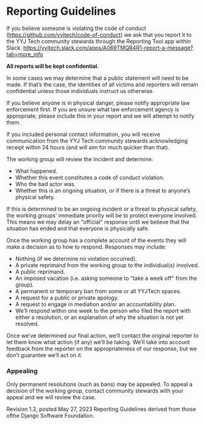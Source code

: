 # Reporting Guidelines

If you believe someone is violating the code of conduct (https://github.com/yyjtech/code-of-conduct) 
we ask that you report it to the YYJ Tech community stewards through the Reporting Tool app within Slack. https://yyjtech.slack.com/apps/A069TMQR4R1-report-a-message?tab=more_info

**All reports will be kept confidential.** 

In some cases we may determine that a
public statement will need to be made. If that’s the case, the identities of all
victims and reporters will remain confidential unless those individuals instruct
us otherwise.

If you believe anyone is in physical danger, please notify appropriate law
enforcement first. If you are unsure what law enforcement agency is appropriate,
please include this in your report and we will attempt to notify them.

If you included personal contact information, you will receive communication from the YYJ Tech community stewards acknowledging
receipt within 24 hours (and will aim for much quicker than that).

The working group will review the incident and determine:

* What happened.
* Whether this event constitutes a code of conduct violation.
* Who the bad actor was.
* Whether this is an ongoing situation, or if there is a threat to anyone’s
  physical safety.

If this is determined to be an ongoing incident or a threat to physical safety,
the working groups’ immediate priority will be to protect everyone involved.
This means we may delay an "official" response until we believe that the
situation has ended and that everyone is physically safe.

Once the working group has a complete account of the events they will make a
decision as to how to respond. Responses may include:

* Nothing (if we determine no violation occurred).
* A private reprimand from the working group to the individual(s) involved.
* A public reprimand.
* An imposed vacation (i.e. asking someone to "take a week off" from the group).
* A permanent or temporary ban from some or all YYJTech spaces.
* A request for a public or private apology.
* A request to engage in mediation and/or an accountability plan.
* We’ll respond within one week to the person who filed the report with either a
  resolution, or an explanation of why the situation is not yet resolved.

Once we’ve determined our final action, we’ll contact the original reporter to
let them know what action (if any) we’ll be taking. We’ll take into account
feedback from the reporter on the appropriateness of our response, but we don’t
guarantee we’ll act on it.

### Appealing

Only permanent resolutions (such as bans) may be appealed. To appeal a decision
of the working group, contact community stewards with your appeal and we will review the case.

Revision 1.2, posted May 27, 2023 
Reporting Guidelines derived from those ofthe Django Software Foundation.
